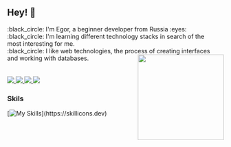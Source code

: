 ## Hey! 👋

<div id="header" align="left"> 
  <a>
    :black_circle: I'm Egor, a beginner developer from Russia :eyes: <br>
    :black_circle: I'm learning different technology stacks in search of the <br> most interesting for me.<br>
    :black_circle: I like web technologies, the process of creating interfaces <br> and working with databases.
  </a>  
  <a href="https://github.com/anuraghazra/github-readme-stats">
    <img height=200 align="right" src="https://github-readme-stats.vercel.app/api?username=PuGaLo2907&show_icons=true&theme=transparent" />
  </a>  
</div>

<br>
<br>

<div id="badges">
    <a href="https://t.me/n30Nk1nG">
      <img src="https://img.shields.io/badge/telegram-blue?logo=telegram&logoColor=white">
    </a>
    <a href="https://discord.com/users/496273213509074945">
      <img src="https://img.shields.io/badge/discord-00008b?logo=discord&logoColor=white">
    </a>
    <a href="https://steamcommunity.com/id/bigbabyban228/">
      <img src="https://img.shields.io/badge/steam-black?logo=steam&logoColor=white">
    </a>
    <a href="https://m-y.su/PuGaLo2907">
      <img src="https://img.shields.io/badge/social-green?logo=aboutdotme&logoColor=white">
    </a>
  </div>
   
### Skils

<div id="stack">

[![My Skills](https://skillicons.dev/icons?i=cs,css,html,dotnet,figma,git,py,wordpress,)](https://skillicons.dev)

</div>
